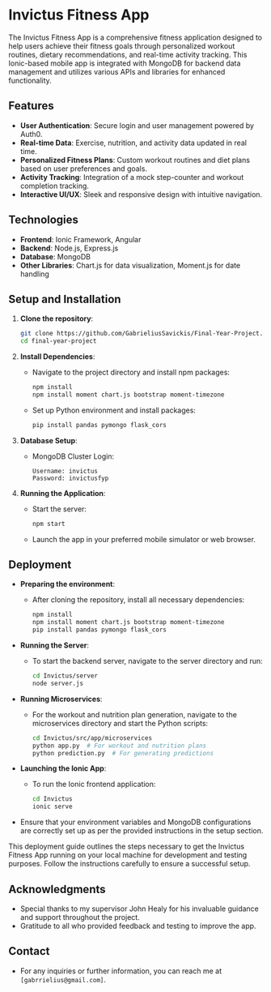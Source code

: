 # Invictus Fitness App

The Invictus Fitness App is a comprehensive fitness application designed to help users achieve their fitness goals through personalized workout routines, dietary recommendations, and real-time activity tracking. 
This Ionic-based mobile app is integrated with MongoDB for backend data management and utilizes various APIs and libraries for enhanced functionality.

## Features

- **User Authentication**: Secure login and user management powered by Auth0.
- **Real-time Data**: Exercise, nutrition, and activity data updated in real time.
- **Personalized Fitness Plans**: Custom workout routines and diet plans based on user preferences and goals.
- **Activity Tracking**: Integration of a mock step-counter and workout completion tracking.
- **Interactive UI/UX**: Sleek and responsive design with intuitive navigation.

## Technologies

- **Frontend**: Ionic Framework, Angular
- **Backend**: Node.js, Express.js
- **Database**: MongoDB
- **Other Libraries**: Chart.js for data visualization, Moment.js for date handling

## Setup and Installation

1. **Clone the repository**:
   ```bash
   git clone https://github.com/GabrieliusSavickis/Final-Year-Project.git
   cd final-year-project
   
2. **Install Dependencies**:
   - Navigate to the project directory and install npm packages:
     ```bash
     npm install
     npm install moment chart.js bootstrap moment-timezone
     ```

   - Set up Python environment and install packages:
     ```bash
     pip install pandas pymongo flask_cors
     ```

3. **Database Setup**:
   - MongoDB Cluster Login:
     ```plaintext
     Username: invictus
     Password: invictusfyp
     ```

4. **Running the Application**:
   - Start the server:
     ```bash
     npm start
     ```
   - Launch the app in your preferred mobile simulator or web browser.

## Deployment

- **Preparing the environment**:
  - After cloning the repository, install all necessary dependencies:
    ```bash
    npm install
    npm install moment chart.js bootstrap moment-timezone
    pip install pandas pymongo flask_cors
    ```

- **Running the Server**:
  - To start the backend server, navigate to the server directory and run:
    ```bash
    cd Invictus/server
    node server.js
    ```

- **Running Microservices**:
  - For the workout and nutrition plan generation, navigate to the microservices directory and start the Python scripts:
    ```bash
    cd Invictus/src/app/microservices
    python app.py  # For workout and nutrition plans
    python prediction.py  # For generating predictions
    ```

- **Launching the Ionic App**:
  - To run the Ionic frontend application:
    ```bash
    cd Invictus
    ionic serve
    ```

- Ensure that your environment variables and MongoDB configurations are correctly set up as per the provided instructions in the setup section.

This deployment guide outlines the steps necessary to get the Invictus Fitness App running on your local machine for development and testing purposes. Follow the instructions carefully to ensure a successful setup.


## Acknowledgments

- Special thanks to my supervisor John Healy for his invaluable guidance and support throughout the project.
- Gratitude to all who provided feedback and testing to improve the app.

## Contact

- For any inquiries or further information, you can reach me at `[gabrrielius@gmail.com]`.